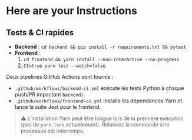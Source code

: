 # Here are your Instructions

## Tests & CI rapides

- **Backend** : `cd backend && pip install -r requirements.txt && pytest`
- **Frontend** :
  1. `cd frontend && yarn install --non-interactive --no-progress`
  2. `CI=true yarn test --watch=false`

Deux pipelines GitHub Actions sont fournis :

- `.github/workflows/backend-ci.yml` exécute les tests Python à chaque push/PR impactant `backend/`.
- `.github/workflows/frontend-ci.yml` installe les dépendances Yarn et lance la suite Jest pour le frontend.

> ⚠️ L’installation Yarn peut être longue lors de la première exécution (pas de `yarn.lock` actuellement). Relancez la commande si le processus est interrompu.
